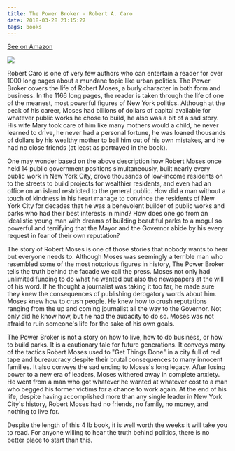 ```yaml
---
title: The Power Broker - Robert A. Caro
date: 2018-03-28 21:15:27
tags: books
---
```


<span class="fa fa-star checked"></span><span class="fa fa-star checked"></span><span class="fa fa-star checked"></span><span class="fa fa-star checked"></span><span class="fa fa-star checked"></span>

[See on Amazon](https://amzn.to/2pOsAHK)

<p class="amazon-picture-container"><a href="https://www.amazon.com/Power-Broker-Robert-Moses-Fall/dp/0394480767/ref=as_li_ss_il?keywords=power+broker&qid=1556501541&s=gateway&sr=8-1&linkCode=li2&tag=thdigo-20&linkId=9dc65d3b01c54304233fe8255a7bca8a&language=en_US" target="_blank"><img border="0" src="//ws-na.amazon-adsystem.com/widgets/q?_encoding=UTF8&ASIN=0394480767&Format=_SL160_&ID=AsinImage&MarketPlace=US&ServiceVersion=20070822&WS=1&tag=thdigo-20&language=en_US" ></a><img src="https://ir-na.amazon-adsystem.com/e/ir?t=thdigo-20&language=en_US&l=li2&o=1&a=0394480767" width="1" height="1" border="0" alt="" style="border:none !important; margin:0px !important;" /></p>

Robert Caro is one of very few authors who can entertain a reader for over 1000 long pages about a mundane topic like urban politics.  The Power Broker covers the life of Robert Moses, a burly character in both form and business.  In the 1166 long pages, the reader is taken through the life of one of the meanest, most powerful figures of New York politics.  Although at the peak of his career, Moses had billions of dollars of capital available for whatever public works he chose to build, he also was a bit of a sad story.  His wife Mary took care of him like many mothers would a child, he never learned to drive, he never had a personal fortune, he was loaned thousands of dollars by his wealthy mother to bail him out of his own mistakes, and he had no close friends (at least as portrayed in the book).

One may wonder based on the above description how Robert Moses once held 14 public government positions simultaneously, built nearly every public work in New York City, drove thousands of low-income residents on to the streets to build projects for wealthier residents, and even had an office on an island restricted to the general public.  How did a man without a touch of kindness in his heart manage to convince the residents of New York City for decades that he was a benevolent builder of public works and parks who had their best interests in mind?  How does one go from an idealistic young man with dreams of building beautiful parks to a mogul so powerful and terrifying that the Mayor and the Governor abide by his every request in fear of their own reputation?

The story of Robert Moses is one of those stories that nobody wants to hear but everyone needs to.  Although Moses was seemingly a terrible man who resembled some of the most notorious figures in history, The Power Broker tells the truth behind the facade we call the press.  Moses not only had unlimited funding to do what he wanted but also the newspapers at the will of his word.  If he thought a journalist was taking it too far, he made sure they knew the consequences of publishing derogatory words about him.  Moses knew how to crush people.  He knew how to crush reputations ranging from the up and coming journalist all the way to the Governor.  Not only did he know how, but he had the audacity to do so.   Moses was not afraid to ruin someone's life for the sake of his own goals.

The Power Broker is not a story on how to live, how to do business, or how to build parks.  It is a cautionary tale for future generations.  It conveys many of the tactics Robert Moses used to "Get Things Done" in a city full of red tape and bureaucracy despite their brutal consequences to many innocent families.  It also conveys the sad ending to Moses's long legacy.  After losing power to a new era of leaders, Moses withered away in complete anxiety.  He went from a man who got whatever he wanted at whatever cost to a man who begged his former victims for a chance to work again.  At the end of his life, despite having accomplished more than any single leader in New York City's history, Robert Moses had no friends, no family, no money, and nothing to live for.

Despite the length of this 4 lb book, it is well worth the weeks it will take you to read.  For anyone willing to hear the truth behind politics, there is no better place to start than this.